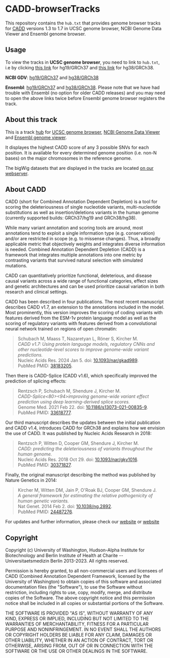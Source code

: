 # CADD-browserTracks

This repository contains the `hub.txt` that provides genome browser tracks
for [CADD](https://cadd.gs.washington.edu/) versions 1.3 to 1.7 in UCSC genome browser,
NCBI Genome Data Viewer and Ensembl genome browser.

## Usage

To view the tracks in **UCSC genome browser**, you need to link to `hub.txt`,
i.e by clicking
[this link](https://genome.ucsc.edu/cgi-bin/hgTracks?db=hg19&hubUrl=https://kircherlab.bihealth.org/download/CADD/bigWig/CADD-browserTracks/hub.txt)
for hg19/GRCh37 and 
[this link](https://genome.ucsc.edu/cgi-bin/hgTracks?db=hg38&hubUrl=https://kircherlab.bihealth.org/download/CADD/bigWig/CADD-browserTracks/hub.txt)
for hg38/GRCh38.

**NCBI GDV**:
[hg19/GRCh37](https://www.ncbi.nlm.nih.gov/genome/gdv/browser/genome/?acc=GCA_000001405.1&hub=https://kircherlab.bihealth.org/download/CADD/bigWig/CADD-browserTracks/hub.txt)
and
[hg38/GRCh38](https://www.ncbi.nlm.nih.gov/genome/gdv/browser/genome/?acc=GCA_000001405.24&hub=https://kircherlab.bihealth.org/download/CADD/bigWig/CADD-browserTracks/hub.txt)

**Ensembl**:
[hg19/GRCh37](https://grch37.ensembl.org/TrackHub?url=https://kircherlab.bihealth.org/download/CADD/bigWig/CADD-browserTracks/hub.txt;species=Homo_sapiens;name=CADD;registry=1)
and
[hg38/GRCh38](https://www.ensembl.org/TrackHub?url=https://kircherlab.bihealth.org/download/CADD/bigWig/CADD-browserTracks/hub.txt;species=Homo_sapiens;name=CADD;registry=1).
Please note that we have had trouble with Ensembl (no option for older CADD releases) and
you may need to open the above links twice before Ensembl genome browser registers the track.

## About this track

This is a track [hub](https://genome.ucsc.edu/goldenPath/help/hgTrackHubHelp.html) for
[UCSC genome browser](https://genome.ucsc.edu/cgi-bin/hgGateway),
[NCBI Genome Data Viewer](https://www.ncbi.nlm.nih.gov/genome/gdv/)
and [Ensembl genome viewer](http://www.ensembl.org).

It displayes the highest CADD score of any 3 possible SNVs for each position.
It is available for every determined genome position (i.e. non-N bases) on the major chromosomes in the reference genome.

The bigWig datasets that are displayed in the tracks are located [on our webserver](https://kircherlab.bihealth.org/download/CADD/bigWig/).

## About CADD

CADD (short for Combined Annotation Dependent Depletion) is a tool for scoring
the deleteriousness of single nucleotide variants, multi-nucleotide substitutions as well as
insertion/deletions variants in the human genome
(currently supported builds: GRCh37/hg19 and GRCh38/hg38).

While many variant annotation and scoring tools are around, most annotations
tend to exploit a single information type (e.g. conservation) and/or
are restricted in scope (e.g. to missense changes). Thus, a broadly applicable metric
that objectively weights and integrates diverse information is needed.
Combined Annotation Dependent Depletion (CADD) is a framework that
integrates multiple annotations into one metric by contrasting variants that
survived natural selection with simulated mutations.

CADD can quantitatively prioritize functional, deleterious, and disease causal
variants across a wide range of functional categories, effect sizes and genetic
architectures and can be used prioritize causal variation in
both research and clinical settings.

CADD has been described in four publications. The most recent manuscript 
describes CADD v1.7, an extension to the annotations included in the model. 
Most prominently, this version improves the scoring of coding variants with 
features derived from the ESM-1v protein language model as well as the 
scoring of regulatory variants with features derived from a convolutional 
neural network trained on regions of open chromatin:

<blockquote>
  Schubach M, Maass T, Nazaretyan L, R&ouml;ner S, Kircher M. <br>
  <i>CADD v1.7: Using protein language models, regulatory CNNs and other nucleotide-level scores to improve genome-wide
    variant predictions.</i><br>
  Nucleic Acids Res. 2024 Jan 5. doi: <a target="_blank"
    href="https://doi.org/10.1093/nar/gkad989">10.1093/nar/gkad989</a>.<br>
    PubMed PMID: <a target="_blank" href="https://pubmed.ncbi.nlm.nih.gov/38183205/">38183205</a>.
</blockquote>

Then there is CADD-Splice (CADD v1.6), which specifically improved the prediction of splicing effects:
<blockquote>
  Rentzsch P, Schubach M, Shendure J, Kircher M. <br>
  <i>CADD-Splice<E2><80><94>improving genome-wide variant effect prediction using deep learning-derived splice scores.</i><br>
  Genome Med. 2021 Feb 22. doi: <a target="_blank"
    href="https://doi.org/10.1186/s13073-021-00835-9">10.1186/s13073-021-00835-9</a>.<br>
  PubMed PMID: <a target="_blank" href="http://www.ncbi.nlm.nih.gov/pubmed/33618777">33618777</a>.
</blockquote>

Our third manuscript describes the updates between the initial publication and CADD v1.4, introduces CADD for GRCh38
and explains how we envision the use of CADD. It was published by Nucleic Acids Research in 2018:
<blockquote>
  Rentzsch P, Witten D, Cooper GM, Shendure J, Kircher M. <br>
  <i>CADD: predicting the deleteriousness of variants throughout the human genome.</i><br>
  Nucleic Acids Res. 2018 Oct 29. doi: <a target="_blank"
    href="http://dx.doi.org/10.1093/nar/gky1016">10.1093/nar/gky1016</a>.<br>
  PubMed PMID: <a target="_blank" href="http://www.ncbi.nlm.nih.gov/pubmed/30371827">30371827</a>.
</blockquote>

Finally, the original manuscript describing the method was published by Nature Genetics in 2014:

<blockquote>
  Kircher M, Witten DM, Jain P, O'Roak BJ, Cooper GM, Shendure J. <br>
  <i>A general framework for estimating the relative pathogenicity of human genetic variants.</i><br>
  Nat Genet. 2014 Feb 2. doi: <a target="_blank" href="http://dx.doi.org/10.1038/ng.2892">10.1038/ng.2892</a>.<br>
  PubMed PMID: <a target="_blank" href="http://www.ncbi.nlm.nih.gov/pubmed/24487276">24487276</a>.
</blockquote>
</p>

For updates and further information, please check our
[website](https://cadd.gs.washington.edu)
or 
[website](https://cadd.bihealth.org)

## Copyright

Copyright (c) University of Washington, Hudson-Alpha Institute for
Biotechnology and Berlin Institute of Health at Charite -- 
Universitaetsmedizin Berlin 2013-2023. All rights reserved.

Permission is hereby granted, to all non-commercial users and licensees of CADD
(Combined Annotation Dependent Framework, licensed by the University of
Washington) to obtain copies of this software and associated documentation
files (the "Software"), to use the Software without restriction, including
rights to use, copy, modify, merge, and distribute copies of the Software. The
above copyright notice and this permission notice shall be included in all
copies or substantial portions of the Software.

THE SOFTWARE IS PROVIDED "AS IS", WITHOUT WARRANTY OF ANY KIND, EXPRESS OR
IMPLIED, INCLUDING BUT NOT LIMITED TO THE WARRANTIES OF MERCHANTABILITY,
FITNESS FOR A PARTICULAR PURPOSE AND NONINFRINGEMENT. IN NO EVENT SHALL THE
AUTHORS OR COPYRIGHT HOLDERS BE LIABLE FOR ANY CLAIM, DAMAGES OR OTHER
LIABILITY, WHETHER IN AN ACTION OF CONTRACT, TORT OR OTHERWISE, ARISING FROM,
OUT OF OR IN CONNECTION WITH THE SOFTWARE OR THE USE OR OTHER DEALINGS IN THE
SOFTWARE.
